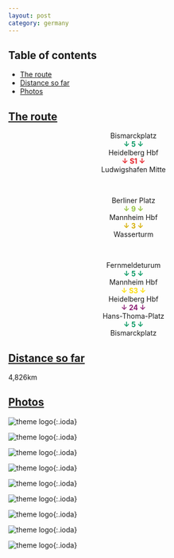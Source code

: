```yaml
---
layout: post
category: germany
---
```



## Table of contents
- [The route](#the-route)
- [Distance so far](#distance-so-far)
- [Photos](#photos)


## [The route](#the-route)

<center> Bismarckplatz </center>

<center> <span style="color:#00965e "> <b> ↓ 5 ↓ </b> </span> </center>

<center> Heidelberg Hbf </center>

<center> <span style="color:#e41b21 "> <b> ↓ S1 ↓ </b> </span> </center>

<center> Ludwigshafen Mitte </center>

<span> <br> </span>

<center> Berliner Platz </center>

<center> <span style="color:#93c23b "> <b> ↓ 9 ↓ </b> </span> </center>

<center> Mannheim Hbf </center>

<center> <span style="color:#d5ad00 "> <b> ↓ 3 ↓ </b> </span> </center>

<center> Wasserturm </center>

<span> <br> </span>

<center> Fernmeldeturum </center>

<center> <span style="color:#00965e "> <b> ↓ 5 ↓ </b> </span> </center>

<center> Mannheim Hbf </center>

<center> <span style="color:#fddd01 "> <b> ↓ S3 ↓ </b> </span> </center>

<center> Heidelberg Hbf </center>

<center> <span style="color:#8c1d75 "> <b> ↓ 24 ↓ </b> </span> </center>

<center> Hans-Thoma-Platz </center>

<center> <span style="color:#00965e "> <b> ↓ 5 ↓ </b> </span> </center>

<center> Bismarckplatz </center>

## [Distance so far](#distance-so-far)

4,826km

## [Photos](#photos)

![theme logo](pictures/501-min.JPG){:.ioda}

![theme logo](pictures/502-min.JPG){:.ioda}

![theme logo](pictures/503-min.JPG){:.ioda}

![theme logo](pictures/504-min.JPG){:.ioda}

![theme logo](pictures/505-min.JPG){:.ioda}

![theme logo](pictures/506-min.JPG){:.ioda}

![theme logo](pictures/507-min.JPG){:.ioda}

![theme logo](pictures/508-min.JPG){:.ioda}

![theme logo](pictures/509-min.JPG){:.ioda}









